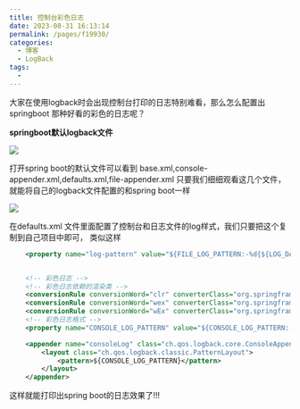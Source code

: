 ```yaml
---
title: 控制台彩色日志
date: 2023-08-31 16:13:14
permalink: /pages/f19930/
categories:
  - 博客
  - LogBack
tags:
  - 
---
```


大家在使用logback时会出现控制台打印的日志特别难看，那么怎么配置出springboot 那种好看的彩色的日志呢？

**springboot默认logback文件**

<img src="/imgs/logback-01.png">

打开spring boot的默认文件可以看到 base.xml,console-appender.xml,defaults.xml,file-appender.xml
只要我们细细观看这几个文件，就能将自己的logback文件配置的和spring boot一样

<img src="/imgs/logback-01.png">

在defaults.xml 文件里面配置了控制台和日志文件的log样式，我们只要把这个复制到自己项目中即可，
类似这样
```xml
    <property name="log-pattern" value="${FILE_LOG_PATTERN:-%d{${LOG_DATEFORMAT_PATTERN:-yyyy-MM-dd HH:mm:ss.SSS}} ${LOG_LEVEL_PATTERN:-%5p} ${PID:- } --- [%t] %-40.40logger{39} : %m%n${LOG_EXCEPTION_CONVERSION_WORD:-%wEx}}"/>


    <!-- 彩色日志 -->
    <!-- 彩色日志依赖的渲染类 -->
    <conversionRule conversionWord="clr" converterClass="org.springframework.boot.logging.logback.ColorConverter" />
    <conversionRule conversionWord="wex" converterClass="org.springframework.boot.logging.logback.WhitespaceThrowableProxyConverter" />
    <conversionRule conversionWord="wEx" converterClass="org.springframework.boot.logging.logback.ExtendedWhitespaceThrowableProxyConverter" />
    <!-- 彩色日志格式 -->
    <property name="CONSOLE_LOG_PATTERN" value="${CONSOLE_LOG_PATTERN:-%clr(%d{${LOG_DATEFORMAT_PATTERN:-yyyy-MM-dd HH:mm:ss.SSS}}){faint} %clr(${LOG_LEVEL_PATTERN:-%5p}) %clr(${PID:- }){magenta} %clr(---){faint} %clr([%15.15t]){faint} %clr(%-40.40logger{39}){cyan} %clr(:){faint} %m%n${LOG_EXCEPTION_CONVERSION_WORD:-%wEx}}"/>

    <appender name="consoleLog" class="ch.qos.logback.core.ConsoleAppender">
        <layout class="ch.qos.logback.classic.PatternLayout">
            <pattern>${CONSOLE_LOG_PATTERN}</pattern>
        </layout>
    </appender>

```
这样就能打印出spring boot的日志效果了!!!